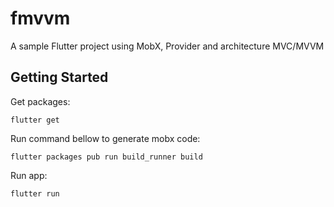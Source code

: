 # fmvvm

A sample Flutter project using MobX, Provider and architecture MVC/MVVM

## Getting Started

Get packages:

    flutter get

Run command bellow to generate mobx code:

    flutter packages pub run build_runner build

Run app:

    flutter run

    
